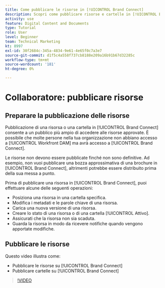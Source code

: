 ```yaml
---
title: Come pubblicare le risorse in [!UICONTROL Brand Connect]
description: Scopri come pubblicare risorse e cartelle in [!UICONTROL Brand Connect] in [!UICONTROL Workfront DAM].
activity: use
feature: Digital Content and Documents
type: Tutorial
role: User
level: Beginner
team: Technical Marketing
kt: 8997
exl-id: 30f2684c-345a-4834-9e61-4e65f0c7a3e7
source-git-commit: d1f5c4a558f737cb8188e209a16b91b67d32285c
workflow-type: tm+mt
source-wordcount: '181'
ht-degree: 0%

---
```


# Collaboratore: pubblicare risorse

## Preparare la pubblicazione delle risorse

Pubblicazione di una risorsa o una cartella in [!UICONTROL Brand Connect] consente a un pubblico più ampio di accedere alle risorse approvate. È possibile che molte persone nella tua organizzazione non abbiano accesso a [!UICONTROL Workfront DAM] ma avrà accesso a [!UICONTROL Brand Connect].

Le risorse non devono essere pubblicate finché non sono definitive. Ad esempio, non vuoi pubblicare una bozza approssimativa di una brochure in [!UICONTROL Brand Connect], altrimenti potrebbe essere distribuito prima della sua messa a punto.

Prima di pubblicare una risorsa in [!UICONTROL Brand Connect], puoi effettuare alcune delle seguenti operazioni:

* Posiziona una risorsa in una cartella specifica.
* Modifica i metadati e le parole chiave di una risorsa.
* Carica una nuova versione di una risorsa.
* Creare lo stato di una risorsa o di una cartella [!UICONTROL Attivo].
* Assicurati che la risorsa non sia scaduta.
* Guarda la risorsa in modo da ricevere notifiche quando vengono apportate modifiche.

## Pubblicare le risorse

Questo video illustra come:

* Pubblicare le risorse su [!UICONTROL Brand Connect]
* Pubblicare cartelle su [!UICONTROL Brand Connect]

>[!VIDEO](https://video.tv.adobe.com/v/335257/?quality=12)
